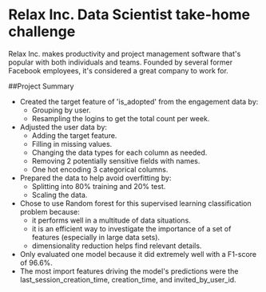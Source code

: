# Relax Inc. Data Scientist take-home challenge

Relax Inc. makes productivity and project management software that's popular with both individuals and teams. 
Founded by several former Facebook employees, it's considered a great company to work for.

##Project Summary
- Created the target feature of 'is_adopted' from the engagement data by:
    - Grouping by user.
    - Resampling the logins to get the total count per week.
- Adjusted the user data by:
    - Adding the target feature.
    - Filling in missing values.
    - Changing the data types for each column as needed.
    - Removing 2 potentially sensitive fields with names.
    - One hot encoding 3 categorical columns.
- Prepared the data to help avoid overfitting by:
    - Splitting into 80% training and 20% test.
    - Scaling the data.
- Chose to use Random forest for this supervised learning classification problem because:
    - it performs well in a multitude of data situations.
    - it is an efficient way to investigate the importance of a set of features (especially in large data sets).
    - dimensionality reduction helps find relevant details.
- Only evaluated one model because it did extremely well with a F1-score of 96.6%.
- The most import features driving the model's predictions were the last_session_creation_time, creation_time, and invited_by_user_id.